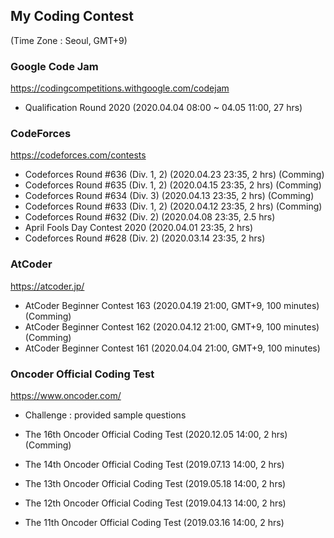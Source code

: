 ## My Coding Contest
(Time Zone : Seoul, GMT+9)


### Google Code Jam
https://codingcompetitions.withgoogle.com/codejam
- Qualification Round 2020 (2020.04.04 08:00 ~ 04.05 11:00, 27 hrs)


### CodeForces
https://codeforces.com/contests
- Codeforces Round #636 (Div. 1, 2) (2020.04.23 23:35, 2 hrs) (Comming)
- Codeforces Round #635 (Div. 1, 2) (2020.04.15 23:35, 2 hrs) (Comming)
- Codeforces Round #634 (Div. 3) (2020.04.13 23:35, 2 hrs) (Comming)
- Codeforces Round #633 (Div. 1, 2) (2020.04.12 23:35, 2 hrs) (Comming)
- Codeforces Round #632 (Div. 2) (2020.04.08 23:35, 2.5 hrs)
- April Fools Day Contest 2020 (2020.04.01 23:35, 2 hrs)
- Codeforces Round #628 (Div. 2) (2020.03.14 23:35, 2 hrs)


### AtCoder
https://atcoder.jp/
- AtCoder Beginner Contest 163 (2020.04.19 21:00, GMT+9, 100 minutes) (Comming)
- AtCoder Beginner Contest 162 (2020.04.12 21:00, GMT+9, 100 minutes) (Comming)
- AtCoder Beginner Contest 161 (2020.04.04 21:00, GMT+9, 100 minutes)


### Oncoder Official Coding Test
https://www.oncoder.com/

- Challenge : provided sample questions

- The 16th Oncoder Official Coding Test (2020.12.05 14:00, 2 hrs) (Comming)
- The 14th Oncoder Official Coding Test (2019.07.13 14:00, 2 hrs)
- The 13th Oncoder Official Coding Test (2019.05.18 14:00, 2 hrs)
- The 12th Oncoder Official Coding Test (2019.04.13 14:00, 2 hrs)
- The 11th Oncoder Official Coding Test (2019.03.16 14:00, 2 hrs)
